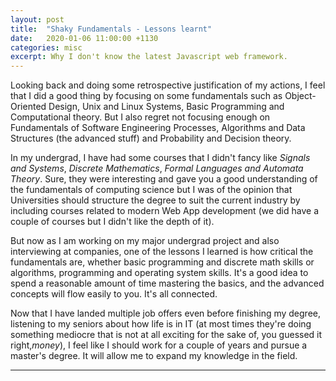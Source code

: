 ```yaml
---
layout: post
title:  "Shaky Fundamentals - Lessons learnt"
date:   2020-01-06 11:00:00 +1130
categories: misc
excerpt: Why I don't know the latest Javascript web framework.
---
```


Looking back and doing some retrospective justification of my actions, I feel that I did a good thing by focusing on some fundamentals such as Object-Oriented Design, Unix and Linux Systems, Basic Programming and Computational theory. But I also regret not focusing enough on Fundamentals of Software Engineering Processes, Algorithms and Data Structures (the advanced stuff) and Probability and Decision theory.

In my undergrad, I have had some courses that I didn't fancy like *Signals and Systems*, *Discrete Mathematics*, *Formal Languages and Automata Theory*. Sure, they were interesting and gave you a good understanding of the fundamentals of computing science but I was of the opinion that Universities should structure the degree to suit the current industry by including courses related to modern Web App development (we did have a couple of courses but I didn't like the depth of it).

But now as I am working on my major undergrad project and also interviewing at companies, one of the lessons I learned is how critical the fundamentals are, whether basic programming and discrete math skills or algorithms, programming and operating system skills. It's a good idea to spend a reasonable amount of time mastering the basics, and the advanced concepts will flow easily to you. It's all connected.

Now that I have landed multiple job offers even before finishing my degree, listening to my seniors about how life is in IT (at most times they're doing something mediocre that is not at all exciting for the sake of, you guessed it right,*money*), I feel like I should work for a couple of years and pursue a master's degree. It will allow me to expand my knowledge in the field.

---